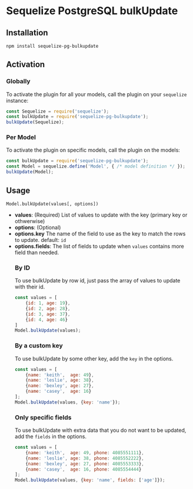 # Sequelize PostgreSQL bulkUpdate

## Installation

```sh
npm install sequelize-pg-bulkupdate
```

## Activation

### Globally

To activate the plugin for all your models, call the plugin on your `sequelize` instance:

```js
const Sequelize = require('sequelize');
const bulkUpdate = require('sequelize-pg-bulkupdate');
bulkUpdate(Sequelize);
```

### Per Model

To activate the plugin on specific models, call the plugin on the models:

```js
const bulkUpdate = require('sequelize-pg-bulkupdate');
const Model = sequelize.define('Model', { /* model definition */ });
bulkUpdate(Model);
```


## Usage

`Model.bulkUpdate(values[, options])`

* **values**: <array>(Required) List of values to update with the key (primary key or othwerwise)
* **options**: <object>(Optional)
* **options.key** <string> The name of the field to use as the key to match the rows to update. default: `id`
* **options.fields**: <array> The list of fields to update when `values` contains more field than needed.

### By ID

To use bulkUpdate by row id, just pass the array of values to update with their id.

```js
const values = [
    {id: 1, age: 19},
    {id: 2, age: 28},
    {id: 3, age: 37},
    {id: 4, age: 46}
]
Model.bulkUpdate(values);
```

### By a custom key

To use bulkUpdate by some other key, add the `key` in the options.

```js
const values = [
    {name: 'keith',  age: 49},
    {name: 'leslie', age: 38},
    {name: 'bexley', age: 27},
    {name: 'casey',  age: 16}
];
Model.bulkUpdate(values, {key: 'name'});
```

### Only specific fields

To use bulkUpdate with extra data that you do not want to be updated, add the `fields` in the options.

```js
const values = [
    {name: 'keith',  age: 49, phone: 4085551111},
    {name: 'leslie', age: 38, phone: 4085552222},
    {name: 'bexley', age: 27, phone: 4085553333},
    {name: 'casey',  age: 16, phone: 4085554444}
];
Model.bulkUpdate(values, {key: 'name', fields: ['age']});
```
